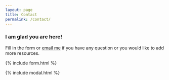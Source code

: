 ```yaml
---
layout: page
title: Contact
permalink: /contact/
---
```



### I am glad you are here!

Fill in the form or [email me](mailto:{{site.email}}) if you have any question or you would like to add more resources.

{% include form.html %}

{% include modal.html %}
